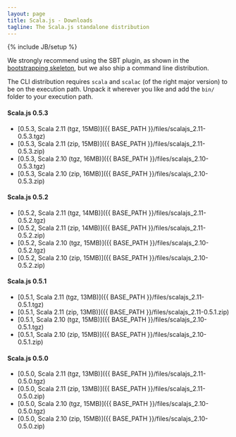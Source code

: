```yaml
---
layout: page
title: Scala.js - Downloads
tagline: The Scala.js standalone distribution
---
```

{% include JB/setup %}

We strongly recommend using the SBT plugin, as shown in the [bootstrapping skeleton](https://github.com/sjrd/scala-js-example-app), but we also ship a command line distribution.

The CLI distribution requires `scala` and `scalac` (of the right major version) to be on the execution path. Unpack it wherever you like and add the `bin/` folder to your execution path.

#### Scala.js 0.5.3
* [0.5.3, Scala 2.11 (tgz, 15MB)]({{ BASE_PATH }}/files/scalajs_2.11-0.5.3.tgz)
* [0.5.3, Scala 2.11 (zip, 15MB)]({{ BASE_PATH }}/files/scalajs_2.11-0.5.3.zip)
* [0.5.3, Scala 2.10 (tgz, 16MB)]({{ BASE_PATH }}/files/scalajs_2.10-0.5.3.tgz)
* [0.5.3, Scala 2.10 (zip, 16MB)]({{ BASE_PATH }}/files/scalajs_2.10-0.5.3.zip)

#### Scala.js 0.5.2
* [0.5.2, Scala 2.11 (tgz, 14MB)]({{ BASE_PATH }}/files/scalajs_2.11-0.5.2.tgz)
* [0.5.2, Scala 2.11 (zip, 14MB)]({{ BASE_PATH }}/files/scalajs_2.11-0.5.2.zip)
* [0.5.2, Scala 2.10 (tgz, 15MB)]({{ BASE_PATH }}/files/scalajs_2.10-0.5.2.tgz)
* [0.5.2, Scala 2.10 (zip, 15MB)]({{ BASE_PATH }}/files/scalajs_2.10-0.5.2.zip)

#### Scala.js 0.5.1
* [0.5.1, Scala 2.11 (tgz, 13MB)]({{ BASE_PATH }}/files/scalajs_2.11-0.5.1.tgz)
* [0.5.1, Scala 2.11 (zip, 13MB)]({{ BASE_PATH }}/files/scalajs_2.11-0.5.1.zip)
* [0.5.1, Scala 2.10 (tgz, 15MB)]({{ BASE_PATH }}/files/scalajs_2.10-0.5.1.tgz)
* [0.5.1, Scala 2.10 (zip, 15MB)]({{ BASE_PATH }}/files/scalajs_2.10-0.5.1.zip)

#### Scala.js 0.5.0
* [0.5.0, Scala 2.11 (tgz, 13MB)]({{ BASE_PATH }}/files/scalajs_2.11-0.5.0.tgz)
* [0.5.0, Scala 2.11 (zip, 13MB)]({{ BASE_PATH }}/files/scalajs_2.11-0.5.0.zip)
* [0.5.0, Scala 2.10 (tgz, 15MB)]({{ BASE_PATH }}/files/scalajs_2.10-0.5.0.tgz)
* [0.5.0, Scala 2.10 (zip, 15MB)]({{ BASE_PATH }}/files/scalajs_2.10-0.5.0.zip)
